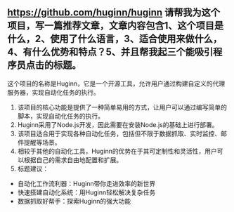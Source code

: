 ## https://github.com/huginn/huginn  请帮我为这个项目，写一篇推荐文章，文章内容包含1、这个项目是什么，2、使用了什么语言，3、适合使用来做什么，4、有什么优势和特点？5、并且帮我起三个能吸引程序员点击的标题。
这个项目的名称是Huginn，它是一个开源工具，允许用户通过构建自定义的代理服务器，实现自动化任务的执行。

1. 该项目的核心功能是提供了一种简单易用的方式，让用户可以通过编写简单的脚本，实现自动化任务的执行。
2. Huginn采用了Node.js开发，因此需要在安装Node.js的基础上进行部署。
3. 该项目适合用于实现各种自动化任务，包括但不限于数据抓取、实时监控、邮件提醒等场景。
4. 相较于其他的自动化工具，Huginn的优势在于其可定制性和灵活性，用户可以根据自己的需求自由地配置和扩展。
5. 标题建议：

  * 自动化工作流利器：Huginn带你走进效率的新世界
  * 快速搭建自动化系统：用Huginn轻松解决复杂任务
  * 数据抓取好帮手：探索Huginn的强大功能
